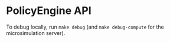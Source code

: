 # PolicyEngine API

To debug locally, run `make debug` (and `make debug-compute` for the microsimulation server).
